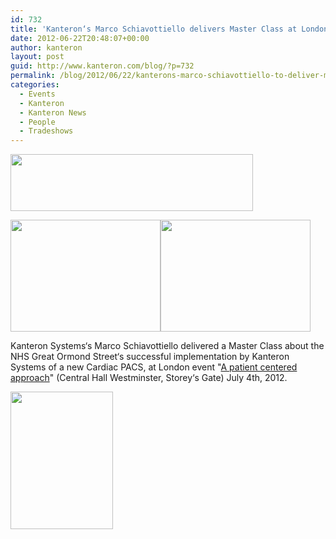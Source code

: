 ```yaml
---
id: 732
title: 'Kanteron‘s Marco Schiavottiello delivers Master Class at London event'
date: 2012-06-22T20:48:07+00:00
author: kanteron
layout: post
guid: http://www.kanteron.com/blog/?p=732
permalink: /blog/2012/06/22/kanterons-marco-schiavottiello-to-deliver-master-class-at-london-event/
categories:
  - Events
  - Kanteron
  - Kanteron News
  - People
  - Tradeshows
---
```

<img class="aligncenter" title="event" src="http://www.publicserviceevents.co.uk/dyn_graphics/event-logo/event-220.gif" alt="" width="388" height="91" />

<img class="aligncenter" title="Marco" src="http://farm9.staticflickr.com/8163/7518513170_766a25a778_m.jpg" alt="" width="240" height="179" /><img class="aligncenter" title="Audience" src="http://farm9.staticflickr.com/8292/7518513134_d3db551e58_m.jpg" alt="" width="240" height="179" />

Kanteron Systems‘s Marco Schiavottiello delivered a Master Class about the NHS Great Ormond Street‘s successful implementation by Kanteron Systems of a new Cardiac PACS, at London event "<a title="http://www.publicserviceevents.co.uk/venue/220/a-patient-centred-approach" href="http://www.publicserviceevents.co.uk/venue/220/a-patient-centred-approach" target="_blank">A patient centered approach</a>" (Central Hall Westminster, Storey‘s Gate) July 4th, 2012.

<img class="aligncenter" title="venue" src="http://www.publicserviceevents.co.uk/graphics/central-hall-westminster.jpg" alt="" width="164" height="220" />
